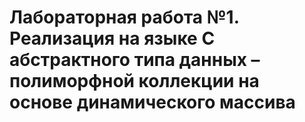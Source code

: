 # Лабораторная работа №1. Реализация на языке С абстрактного типа данных – полиморфной коллекции на основе динамического массива
